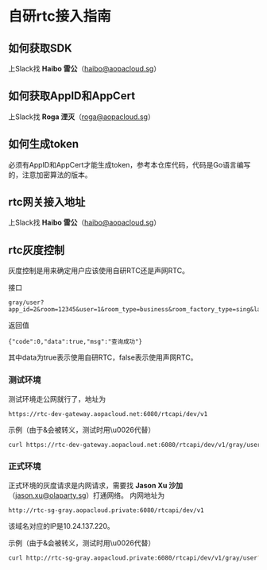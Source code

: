 # 自研rtc接入指南

## 如何获取SDK
上Slack找 **Haibo 雷公**（haibo@aopacloud.sg）

## 如何获取AppID和AppCert
上Slack找 **Roga 湮灭**（roga@aopacloud.sg）

## 如何生成token
必须有AppID和AppCert才能生成token，参考本仓库代码，代码是Go语言编写的，注意加密算法的版本。

## rtc网关接入地址
上Slack找 **Haibo 雷公**（haibo@aopacloud.sg）

## rtc灰度控制
灰度控制是用来确定用户应该使用自研RTC还是声网RTC。

接口
```
gray/user?app_id=2&room=12345&user=1&room_type=business&room_factory_type=sing&language=ko&region=ko
```
返回值
```
{"code":0,"data":true,"msg":"查询成功"}
```
其中data为true表示使用自研RTC，false表示使用声网RTC。
### 测试环境
测试环境走公网就行了，地址为
```
https://rtc-dev-gateway.aopacloud.net:6080/rtcapi/dev/v1
```
示例（由于&会被转义，测试时用\u0026代替）
```bash
curl https://rtc-dev-gateway.aopacloud.net:6080/rtcapi/dev/v1/gray/user?app_id=2\u0026room=12345\u0026user=1\u0026room_type=business\u0026room_factory_type=sing\u0026language=ko\u0026region=ko
```
### 正式环境
正式环境的灰度请求是内网请求，需要找 **Jason Xu 沙加**（jason.xu@olaparty.sg）打通网络。
内网地址为
```
http://rtc-sg-gray.aopacloud.private:6080/rtcapi/dev/v1
```
该域名对应的IP是10.24.137.220。

示例（由于&会被转义，测试时用\u0026代替）
```bash
curl http://rtc-sg-gray.aopacloud.private:6080/rtcapi/dev/v1/gray/user?app_id=2\u0026room=12345\u0026user=1\u0026room_type=business\u0026room_factory_type=sing\u0026language=ko\u0026region=ko
```
